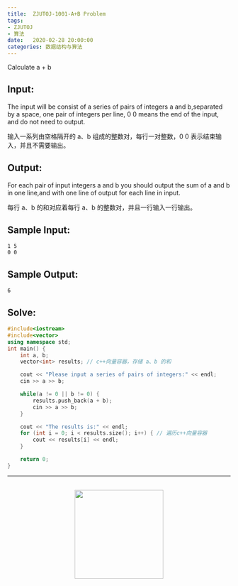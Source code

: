 ```yaml
---
title:  ZJUTOJ-1001-A+B Problem
tags:
- ZJUTOJ
- 算法
date:   2020-02-28 20:00:00
categories: 数据结构与算法
---
```


Calculate a + b

## Input:

The input will be consist of a series of pairs of integers a and b,separated by a space, one pair of integers per line, 0 0 means the end of the input, and do not need to output.

输入一系列由空格隔开的 a、b 组成的整数对，每行一对整数，0 0 表示结束输入，并且不需要输出。

## Output:

For each pair of input integers a and b you should output the sum of a and b in one line,and with one line of output for each line in input.

每行 a、b 的和对应着每行 a、b 的整数对，并且一行输入一行输出。

## Sample Input:

```
1 5
0 0
```

## Sample Output:

```
6
```

## Solve:

```c++
#include<iostream>
#include<vector>
using namespace std;
int main() {
    int a, b;
    vector<int> results; // c++向量容器，存储 a、b 的和

    cout << "Please input a series of pairs of integers:" << endl;
    cin >> a >> b;

    while(a != 0 || b != 0) {
        results.push_back(a + b);
        cin >> a >> b;
    }

    cout << "The results is:" << endl;
    for (int i = 0; i < results.size(); i++) { // 遍历c++向量容器
        cout << results[i] << endl;
    }

    return 0;
}
```

<div align="center">
    <hr style="height:1px;"/>
    <br>
    <img width="200px" src="https://runcoderhang.github.io/thumbnails/wxgzh-hang.png">
</div>